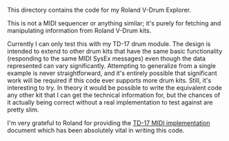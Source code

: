This directory contains the code for my Roland V-Drum Explorer.

This is not a MIDI sequencer or anything similar; it's purely for
fetching and manipulating information from Roland V-Drum kits.

Currently I can only test this with my TD-17 drum module. The design
is intended to extend to other drum kits that have the same basic
functionality (responding to the same MIDI SysEx messages) even
though the data represented can vary significantly. Attempting to
generalize from a single example is never straightforward, and it's
entirely possible that significant work will be required if this
code ever supports more drum kits. Still, it's interesting to try.
In theory it would be possible to write the equivalent code any
other kit that I can get the technical information for, but the
chances of it actually being correct without a real implementation
to test against are pretty slim.

I'm very grateful to Roland for providing the [TD-17 MIDI
implementation](https://www.roland.com/global/support/by_product/td-17/owners_manuals/b28f606f-fa2e-4cb3-b4ec-1d25ce06a918/) document which has been absolutely vital in
writing this code.
